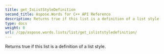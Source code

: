 ```yaml
---
title: get_IsListStyleDefinition
second_title: Aspose.Words for C++ API Reference
description: Returns true if this list is a definition of a list style. 
type: docs
weight: 0
url: /cpp/aspose.words.lists/list/get_isliststyledefinition/
---
```


Returns true if this list is a definition of a list style. 

